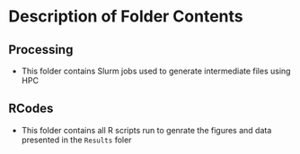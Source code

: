 # Description of Folder Contents

## Processing
- This folder contains Slurm jobs used to generate intermediate files using HPC

## RCodes
- This folder contains all R scripts run to genrate the figures and data presented in the `Results` foler
